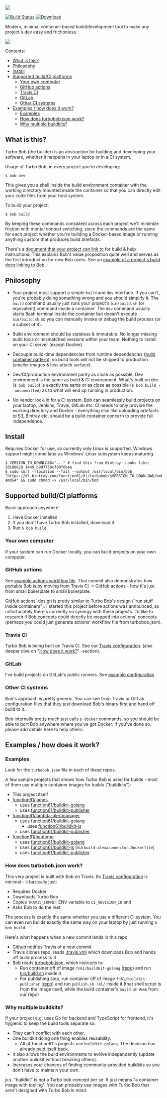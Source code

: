 ![](misc/mascot/mascot.png)

[![Build Status](https://img.shields.io/travis/function61/turbobob.svg?style=for-the-badge)](https://travis-ci.org/function61/turbobob)
[![Download](https://img.shields.io/bintray/v/function61/dl/turbobob.svg?style=for-the-badge&label=Download)](https://bintray.com/function61/dl/turbobob/_latestVersion#files)

Modern, minimal container-based build/development tool to make any project´s dev easy and frictionless.

![](docs/demo-screencast.gif)

Contents:

- [What is this?](#what-is-this)
- [Philosophy](#philosophy)
- [Install](#install)
- [Supported build/CI platforms](#supported-build-ci-platforms)
  * [Your own computer](#your-own-computer)
  * [GitHub actions](#github-actions)
  * [Travis CI](#travis-ci)
  * [GitLab](#gitlab)
  * [Other CI systems](#other-ci-systems)
- [Examples / how does it work?](#examples-how-does-it-work)
  * [Examples](#examples)
  * [How does turbobob.json work?](#how-does-turbobobjson-work)
  * [Why multiple buildkits?](#why-multiple-buildkits)


What is this?
-------------

Turbo Bob (the builder) is an abstraction for building and developing your software, whether it happens in your laptop or in a CI system.

Usage of Turbo Bob, in every project you're developing:

```
$ bob dev
```

This gives you a shell inside the build environment container with the working directory mounted inside the container so that you can directly edit your code files from your host system.

To build your project:

```
$ bob build
```

By keeping these commands consistent across each project we'll minimize friction with
mental context switching, since the commands are the same for each project whether
you're building a Docker-based image or running anything custom that produces build
artefacts.

There's a [document that your project can link to](docs/external-how-to-build-and-dev.md)
for build & help instructions. This explains Bob's value proposition quite well and serves
as the first introduction for new Bob users. See an
[example of a project's build docs linking to Bob](https://github.com/function61/ruuvinator#how-to-build--develop).


Philosophy
----------

- Your project must support a simple `build` and `dev` interface. If you can't, you're
  probably doing something wrong and you should simplify it. The `build` command usually just
  runs your project's `bin/build.sh` (or equivalent) command inside a container. The `dev`
  command usually starts Bash terminal inside the container but doesn't execute `bin/build.sh`
  so you can manually invoke or debug the build process (or a subset of it).

- Build environment should be stateless & immutable. No longer missing build tools or
  mismatched versions within your team. Nothing to install on your CI server (except Docker).

- Decouple build-time dependencies from runtime dependencies
  ([build container pattern](https://medium.com/@alexeiled/docker-pattern-the-build-container-b0d0e86ad601)),
  so build tools will not be shipped to production (smaller images & less attack surface).

- Dev/CI/production environment parity as close as possible. Dev environment is the same as
  build & CI environment. What's built on dev (`$ bob build`) is exactly the same or as
  close as possible (`$ bob build --uncommitted`) as to what will end up running in production.

- No vendor lock-in for a CI system. Bob can seamlessly build projects on your laptop, Jenkins,
  Travis, GitLab etc. CI needs to only provide the working directory and Docker - everything
  else like uploading artefacts to S3, Bintray etc. should be a build container concern to
  provide full independence.


Install
-------

Requires Docker for use, so currently only Linux is supported. Windows support might come
later as Windows' Linux subsystem keeps maturing.

```
$ VERSION_TO_DOWNLOAD="..." # find this from Bintray. Looks like: 20180828_1449_b9d7759cf80f0b4a
$ sudo curl --location --fail --output /usr/local/bin/bob "https://dl.bintray.com/function61/dl/turbobob/$VERSION_TO_DOWNLOAD/bob_linux-amd64" && sudo chmod +x /usr/local/bin/bob
```


Supported build/CI platforms
----------------------------

Basic approach anywhere:

1. Have Docker installed
2. If you don't have Turbo Bob installed, download it
3. Run `$ bob build`


### Your own computer

If your system can run Docker locally, you can build projects on your own computer.


### GitHub actions

See [example actions workflow file](https://github.com/function61/buildkit-publisher/commit/62f1b71ed6a17489394ccd431763ee36c958fb92).
That commit also demonstrates how portable Bob is by moving from Travis CI -> GitHub
actions - how it's just from small boilerplate to small boilerplate.

GitHub actions' design is pretty similar to Turbo Bob's design ("run stuff inside containers").
I started this project before actions was announced, so unfortunately there's currently no
synergy with these projects. I'd like to research if Bob concepts could directly be mapped
into actions' concepts (perhaps you could just generate actions' workflow file from
turbobob.json).


### Travis CI

Turbo Bob is being built on Travis CI. See our [Travis configuration](.travis.yml).
(also deeper dive on "[How does it work?](#how-does-it-work)" -section).


### GitLab

I've build projects on GitLab's public runners. See
[example configuration](https://github.com/function61/turbobob/blob/8156ab2bc400181cb74b8ea324fa98a3fb9e82d2/cmd/bob/init.go#L56).


### Other CI systems

Bob's approach is pretty generic. You can see from Travis or GitLab configuration files
that they just download Bob's binary first and hand off build to it.

Bob internally pretty much just calls `$ docker` commands, so you should be able to port
Bob anywhere where you've got Docker. If you've done so, please add details here to help others.


Examples / how does it work?
----------------------------

### Examples

Look for the `turbobob.json` file in each of these repos.

A few sample projects that shows how Turbo Bob is used for builds - most of them use
multiple container images for builds ("buildkits"):

- This project itself
- [function61/james](https://github.com/function61/james)
	* uses [function61/buildkit-golang](https://github.com/function61/buildkit-golang)
  * uses [function61/buildkit-publisher](https://github.com/function61/buildkit-publisher)
- [function61/lambda-alertmanager](https://github.com/function61/lambda-alertmanager)
  * uses [function61/buildkit-golang](https://github.com/function61/buildkit-golang)
	* uses [function61/buildkit-js](https://github.com/function61/buildkit-js)
  * uses [function61/buildkit-publisher](https://github.com/function61/buildkit-publisher)
- [function61/hautomo](https://github.com/function61/hautomo)
  * uses [function61/buildkit-golang](https://github.com/function61/buildkit-golang)
  * uses [function61/buildkit-js](https://github.com/function61/buildkit-js) (via `build-alexaconnector.Dockerfile`)
  * uses [function61/buildkit-publisher](https://github.com/function61/buildkit-publisher)


### How does turbobob.json work?

This very project is built with Bob on Travis. Its [Travis configuration](.travis.yml) is
minimal - it basically just:

- Requires Docker
- Downloads Turbo Bob
- Copies `TRAVIS_COMMIT` ENV variable to `CI_REVISION_ID` and
- Asks Bob to do the rest

The process is exactly the same whether you use a different CI system. You can even run builds exactly the same way on your laptop by just running `$ bob build`.

Here's what happens when a new commit lands in this repo:

- Github notifies Travis of a new commit
- Travis clones repo, reads [.travis.yml](.travis.yml) which downloads Bob and hands off
  build process to it
- Bob reads [turbobob.json](turbobob.json), which instructs to:
  * Run container off of image `fn61/buildkit-golang`
    ([repo](https://github.com/function61/buildkit-golang)) and run
    [bin/build.sh](bin/build.sh) inside it.
  * For publishing step, run container off of image `fn61/buildkit-publisher`
    ([repo](https://github.com/function61/buildkit-publisher)) and run `publish.sh rel/`
    inside it (that shell script is from the image itself, while the build container's
    `build.sh` was from our repo)

### Why multiple buildkits?

If your project e.g. uses Go for backend and TypeScript for frontend, it's hygienic to
keep the build tools separate so:

- They can't conflict with each other.
- One buildkit doing one thing enables reusability.
  * All of function61's projects use `buildkit-golang`. The decision has already
    [paid itself back](https://twitter.com/joonas_fi/status/1227522075780354048).
- It also allows the build environments to evolve independently (update another buildkit
  without breaking others).
- Increases your chances of finding community-provided buildkits so you don't have to
  maintain your own.

p.s. "buildkit" is not a Turbo bob concept per se. It just means "a container image with
tooling". You can probably use images with Turbo Bob that aren't designed with Turbo Bob in mind.

